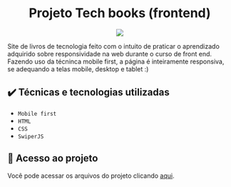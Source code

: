 <h1 align="center"> Projeto Tech books (frontend) </h1>
<p align="center">
<img loading="lazy" src="http://img.shields.io/static/v1?label=STATUS&message=CONCLUIDO&color=GREEN&style=for-the-badge"/>
</p>
Site de livros de tecnologia feito com o intuito de praticar o aprendizado adquirido sobre responsividade na web durante o curso de front end. Fazendo uso da técninca mobile first, a página é inteiramente responsiva, se adequando a telas mobile, desktop e tablet :) 



<h2> ✔️ Técnicas e tecnologias utilizadas </h2>

- ``Mobile first``
- ``HTML``
- ``CSS``
- ``SwiperJS``

## 📁 Acesso ao projeto
Você pode acessar os arquivos do projeto clicando [aqui](https://projeto-techbooks.vercel.app/).
